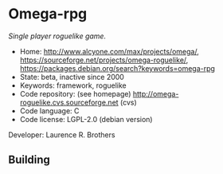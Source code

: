 # Omega-rpg

_Single player roguelike game._

- Home: http://www.alcyone.com/max/projects/omega/, https://sourceforge.net/projects/omega-roguelike/, https://packages.debian.org/search?keywords=omega-rpg
- State: beta, inactive since 2000
- Keywords: framework, roguelike
- Code repository: (see homepage) http://omega-roguelike.cvs.sourceforge.net (cvs)
- Code language: C
- Code license: LGPL-2.0 (debian version)

Developer: Laurence R. Brothers

## Building
